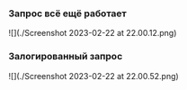 ### Запрос всё ещё работает
![](./Screenshot 2023-02-22 at 22.00.12.png)
### Залогированный запрос
![](./Screenshot 2023-02-22 at 22.00.52.png)